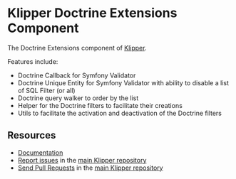 Klipper Doctrine Extensions Component
=====================================

The Doctrine Extensions component of [Klipper](https://klipper.dev).

Features include:

- Doctrine Callback for Symfony Validator
- Doctrine Unique Entity for Symfony Validator with ability to disable a list of SQL Filter (or all)
- Doctrine query walker to order by the list
- Helper for the Doctrine filters to facilitate their creations
- Utils to facilitate the activation and deactivation of the Doctrine filters

Resources
---------

- [Documentation](https://doc.klipper.dev)
- [Report issues](https://github.com/klipperdev/klipper/issues) in the
  [main Klipper repository](https://github.com/klipperdev/klipper)
- [Send Pull Requests](https://github.com/klipperdev/klipper/pulls) in the
  [main Klipper repository](https://github.com/klipperdev/klipper)
